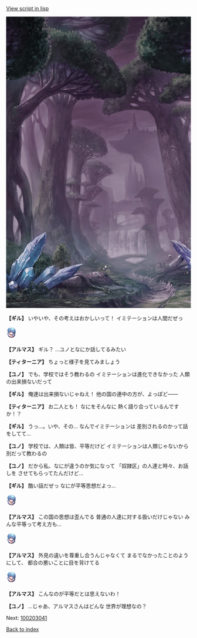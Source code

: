 [View script in lisp](../scripts/100203033.txt)

![forest_totaleclipse.png](../images/backgrounds/forest_totaleclipse.png)

**【ギル】**
いやいや、その考えはおかしいって！
イミテーションは人間だぜっ

<img src="../images/units/3103811.png" alt="3103811.png" height="34"/>

**【アルマス】**
ギル？
…ユノとなにか話してるみたい

**【ティターニア】**
ちょっと様子を見てみましょう

**【ユノ】**
でも、学校ではそう教わるの
イミテーションは進化できなかった
人類の出来損ないだって

**【ギル】**
俺達は出来損ないじゃねえ！
他の国の連中の方が、よっぽど――

**【ティターニア】**
お二人とも！
なにをそんなに
熱く語り合っているんですか！？

**【ギル】**
うっ…。いや、その…
なんでイミテーションは
差別されるのかって話をしてて…

**【ユノ】**
学校では、人類は皆、平等だけど
イミテーションは人類じゃないから
別だって教わるの

**【ユノ】**
だから私、なにが違うのか気になって
「奴隷区」の人達と時々、お話しを
させてもらってたんだけど…

**【ギル】**
酷い話だぜっ
なにが平等思想だよっ…

<img src="../images/units/3103811.png" alt="3103811.png" height="34"/>

**【アルマス】**
この国の思想は歪んでる
普通の人達に対する扱いだけじゃない
みんな平等って考え方も…

<img src="../images/units/3103811.png" alt="3103811.png" height="34"/>

**【アルマス】**
外見の違いを尊重し合うんじゃなくて
まるでなかったことのようにして、
都合の悪いことに目を背けてる

<img src="../images/units/3103811.png" alt="3103811.png" height="34"/>

**【アルマス】**
こんなのが平等だとは思えないわ！

**【ユノ】**
…じゃあ、アルマスさんはどんな
世界が理想なの？


Next: [100203041](100203041.md)

[Back to index](index.md)
